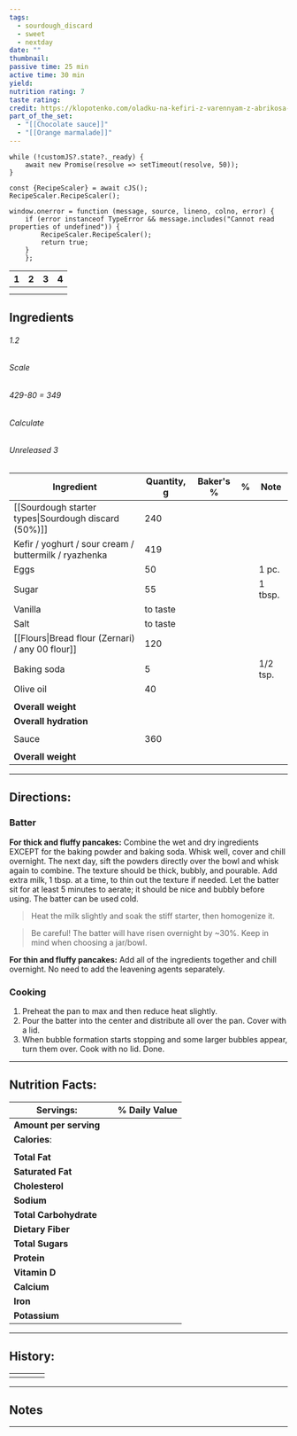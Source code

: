 ```yaml
---
tags:
  - sourdough_discard
  - sweet
  - nextday
date: ""
thumbnail: 
passive time: 25 min
active time: 30 min
yield: 
nutrition rating: 7
taste rating: 
credit: https://klopotenko.com/oladku-na-kefiri-z-varennyam-z-abrikosa-i-voloskymy-gorihamy/
part_of_the_set:
  - "[[Chocolate sauce]]"
  - "[[Orange marmalade]]"
---
```

```dataviewjs
while (!customJS?.state?._ready) { 
	await new Promise(resolve => setTimeout(resolve, 50)); 
} 

const {RecipeScaler} = await cJS();
RecipeScaler.RecipeScaler();

window.onerror = function (message, source, lineno, colno, error) {
	if (error instanceof TypeError && message.includes("Cannot read properties of undefined")) {
		RecipeScaler.RecipeScaler();
		return true;
	}
    };
```

| 1                                                                                          | 2   | 3   | 4   |
| ------------------------------------------------------------------------------------------ | --- | --- | --- |
|                                                                                            |     |     |     |
|                                                                                            |     |     |     |

## Ingredients

###### 1.2
###### Scale
###### 429-80 = 349
###### Calculate
###### Unreleased 3

| Ingredient                                            | Quantity, g | Baker's % | %   | Note     |
| ----------------------------------------------------- | ----------- | --------- | --- | -------- |
| [[Sourdough starter types\|Sourdough discard (50%)]]  | 240         |           |     |          |
| Kefir / yoghurt / sour cream / buttermilk / ryazhenka | 419         |           |     |          |
| Eggs                                                  | 50          |           |     | 1 pc.    |
| Sugar                                                 | 55          |           |     | 1 tbsp.  |
| Vanilla                                               | to taste    |           |     |          |
| Salt                                                  | to taste    |           |     |          |
| [[Flours\|Bread flour (Zernari) / any 00 flour]]      | 120         |           |     |          |
| Baking soda                                           | 5           |           |     | 1/2 tsp. |
| Olive oil                                             | 40          |           |     |          |
|                                                       |             |           |     |          |
| **Overall weight**                                    |             |           |     |          |
| **Overall hydration**                                 |             |           |     |          |
|                                                       |             |           |     |          |
| Sauce                                                 | 360         |           |     |          |
|                                                       |             |           |     |          |
| **Overall weight**                                    |             |           |     |          |




---
## Directions:

### Batter

**For thick and fluffy pancakes:** Combine the wet and dry ingredients EXCEPT for the baking powder and baking soda. Whisk well, cover and chill overnight. The next day, sift the powders directly over the bowl and whisk again to combine. The texture should be thick, bubbly, and pourable. Add extra milk, 1 tbsp. at a time, to thin out the texture if needed. Let the batter sit for at least 5 minutes to aerate; it should be nice and bubbly before using. The batter can be used cold. 

> Heat the milk slightly and soak the stiff starter, then homogenize it.

> Be careful! The batter will have risen overnight by ~30%. Keep in mind when choosing a jar/bowl.

**For thin and fluffy pancakes:** Add all of the ingredients together and chill overnight. No need to add the leavening agents separately.

### Cooking

1. Preheat the pan to max and then reduce heat slightly.
2. Pour the batter into the center and distribute all over the pan. Cover with a lid.
3. When bubble formation starts stopping and some larger bubbles appear, turn them over. Cook with no lid. Done.

---
## Nutrition Facts:

| **Servings:**          |       | % Daily Value |
| ---------------------- | ----- | ------------- |
| **Amount per serving** |       |               |
| **Calories**:          |       |               |
|                        |       |               |
| **Total Fat**          |       |               |
| **Saturated Fat**      |       |               |
| **Cholesterol**        |       |               |
| **Sodium**             |       |               |
| **Total Carbohydrate** |       |               |
| **Dietary Fiber**      |       |               |
| **Total Sugars**       |       |               |
| **Protein**            |       |               |
| **Vitamin D**          |       |               |
| **Calcium**            |       |               |
| **Iron**               |       |               |
| **Potassium**          |       |               |

---
## History:

|     |                   |                   |                   |
| --- | ----------------- | ----------------- | ----------------- |
|     |                   |                   |                   |


---
## Notes


>

---



